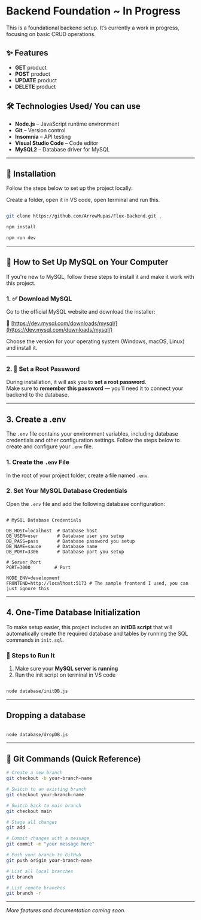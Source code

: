 # Backend Foundation ~ In Progress

This is a foundational backend setup. It’s currently a work in progress, focusing on basic CRUD operations.

## ✨ Features

-   **GET** product
-   **POST** product
-   **UPDATE** product
-   **DELETE** product

## 🛠 Technologies Used/ You can use

-   **Node.js** – JavaScript runtime environment
-   **Git** – Version control
-   **Insomnia** – API testing
-   **Visual Studio Code** – Code editor
-   **MySQL2** – Database driver for MySQL

---

## 🚀 Installation

Follow the steps below to set up the project locally:

Create a folder, open it in VS code, open terminal and run this.

```bash

git clone https://github.com/ArrowMupas/Flux-Backend.git .

npm install

npm run dev

```

---

## 🧰 How to Set Up MySQL on Your Computer

If you're new to MySQL, follow these steps to install it and make it work with this project.

### 1. ✅ Download MySQL

Go to the official MySQL website and download the installer:

🔗 [https://dev.mysql.com/downloads/mysql/](https://dev.mysql.com/downloads/mysql/)

Choose the version for your operating system (Windows, macOS, Linux) and install it.

---

### 2. 🔑 Set a Root Password

During installation, it will ask you to **set a root password**.  
Make sure to **remember this password** — you’ll need it to connect your backend to the database.

---

## 3. Create a .env

The `.env` file contains your environment variables, including database credentials and other configuration settings. Follow the steps below to create and configure your `.env` file.

### 1. Create the `.env` File

In the root of your project folder, create a file named `.env`.

### 2. Set Your MySQL Database Credentials

Open the `.env` file and add the following database configuration:

```env

# MySQL Database Credentials

DB_HOST=localhost  # Database host
DB_USER=user       # Database user you setup
DB_PASS=pass       # Database password you setup
DB_NAME=sauce      # Database name
DB_PORT=3306       # Database port you setup

# Server Port
PORT=3000         # Port

NODE_ENV=development
FRONTEND=http://localhost:5173 # The sample frontend I used, you can just ignore this

```

---

## 4. One-Time Database Initialization

To make setup easier, this project includes an **initDB script** that will automatically create the required database and tables by running the SQL commands in `init.sql`.

### 🔄 Steps to Run It

1. Make sure your **MySQL server is running**
2. Run the init script on terminal in VS code

```bash

node database/initDB.js

```

---

## Dropping a database

```bash

node database/dropDB.js

```

---

## 🚀 Git Commands (Quick Reference)

```bash
# Create a new branch
git checkout -b your-branch-name

# Switch to an existing branch
git checkout your-branch-name

# Switch back to main branch
git checkout main

# Stage all changes
git add .

# Commit changes with a message
git commit -m "your message here"

# Push your branch to GitHub
git push origin your-branch-name

# List all local branches
git branch

# List remote branches
git branch -r
```

---

_More features and documentation coming soon._
